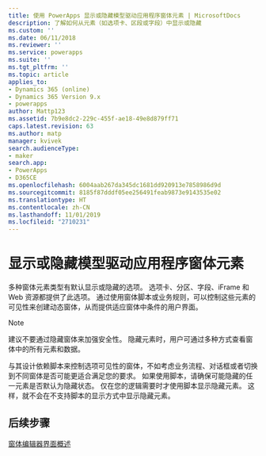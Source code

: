 ```yaml
---
title: 使用 PowerApps 显示或隐藏模型驱动应用程序窗体元素 | MicrosoftDocs
description: 了解如何从元素（如选项卡、区段或字段）中显示或隐藏
ms.custom: ''
ms.date: 06/11/2018
ms.reviewer: ''
ms.service: powerapps
ms.suite: ''
ms.tgt_pltfrm: ''
ms.topic: article
applies_to:
- Dynamics 365 (online)
- Dynamics 365 Version 9.x
- powerapps
author: Mattp123
ms.assetid: 7b9e8dc2-229c-455f-ae18-49e8d879ff71
caps.latest.revision: 63
ms.author: matp
manager: kvivek
search.audienceType:
- maker
search.app:
- PowerApps
- D365CE
ms.openlocfilehash: 6004aab267da345dc1681dd920913e7858986d9d
ms.sourcegitcommit: 8185f87dddf05ee256491feab9873e9143535e02
ms.translationtype: HT
ms.contentlocale: zh-CN
ms.lasthandoff: 11/01/2019
ms.locfileid: "2710231"
---
```

# <a name="show-or-hide-model-driven-app-form-elements"></a>显示或隐藏模型驱动应用程序窗体元素

 多种窗体元素类型有默认显示或隐藏的选项。 选项卡、分区、字段、iFrame 和 Web 资源都提供了此选项。 通过使用窗体脚本或业务规则，可以控制这些元素的可见性来创建动态窗体，从而提供适应窗体中条件的用户界面。  
  
> [!NOTE]
>  建议不要通过隐藏窗体来加强安全性。 隐藏元素时，用户可通过多种方式查看窗体中的所有元素和数据。 
  
 与其设计依赖脚本来控制选项可见性的窗体，不如考虑业务流程、对话框或者切换到不同窗体是否可能更适合满足您的要求。 如果使用脚本，请确保可能隐藏的任一元素是否默认为隐藏状态。 仅在您的逻辑需要时才使用脚本显示隐藏元素。 这样，就不会在不支持脚本的显示方式中显示隐藏元素。  

## <a name="next-steps"></a>后续步骤

[窗体编辑器界面概述](form-editor-user-interface-legacy.md)
